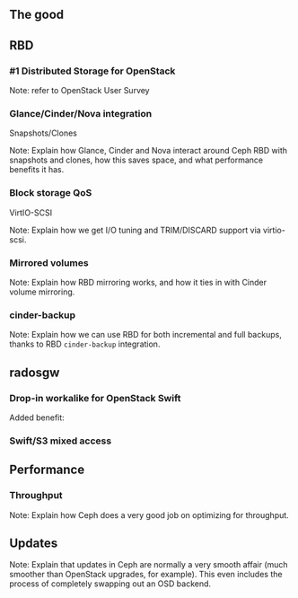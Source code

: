 ## The good


## RBD
### #1 Distributed Storage for OpenStack

Note: refer to OpenStack User Survey


### Glance/Cinder/Nova integration
Snapshots/Clones

Note: Explain how Glance, Cinder and Nova interact around Ceph RBD
with snapshots and clones, how this saves space, and what performance
benefits it has.


### Block storage QoS
VirtIO-SCSI

Note: Explain how we get I/O tuning and TRIM/DISCARD support via
virtio-scsi.


### Mirrored volumes

Note: Explain how RBD mirroring works, and how it ties in with Cinder
volume mirroring.


### cinder-backup

Note: Explain how we can use RBD for both incremental and full
backups, thanks to RBD `cinder-backup` integration.


## radosgw
### Drop-in workalike for OpenStack Swift


Added benefit:
### Swift/S3 mixed access


## Performance
### Throughput

Note: Explain how Ceph does a very good job on optimizing for
throughput.


## Updates

Note: Explain that updates in Ceph are normally a very smooth affair
(much smoother than OpenStack upgrades, for example). This even
includes the process of completely swapping out an OSD backend.
